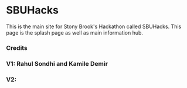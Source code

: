 # SBUHacks
This is the main site for Stony Brook's Hackathon called SBUHacks. This page is the splash page as well as main information hub.

### Credits
### V1: Rahul Sondhi and Kamile Demir
### V2: 
